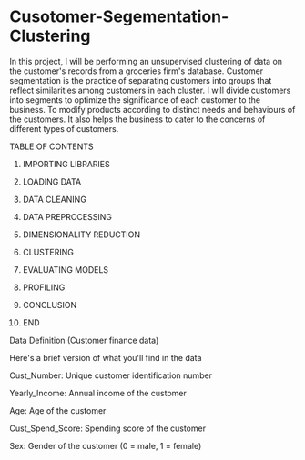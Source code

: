 # Cusotomer-Segementation-Clustering



In this project, I will be performing an unsupervised clustering of data on the customer's records from a groceries firm's database. Customer segmentation is the practice of separating customers into groups that reflect similarities among customers in each cluster. I will divide customers into segments to optimize the significance of each customer to the business. To modify products according to distinct needs and behaviours of the customers. It also helps the business to cater to the concerns of different types of customers.



TABLE OF CONTENTS

1. IMPORTING LIBRARIES

2. LOADING DATA

3. DATA CLEANING

4. DATA PREPROCESSING

5. DIMENSIONALITY REDUCTION

6. CLUSTERING

7. EVALUATING MODELS

8. PROFILING

9. CONCLUSION

10. END



Data Definition (Customer finance data)

Here's a brief version of what you'll find in the data

Cust_Number: Unique customer identification number

Yearly_Income: Annual income of the customer

Age: Age of the customer

Cust_Spend_Score: Spending score of the customer

Sex: Gender of the customer (0 = male, 1 = female)
